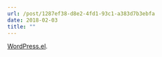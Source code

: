 ```yaml
---
url: /post/1287ef38-d8e2-4fd1-93c1-a383d7b3ebfa
date: 2018-02-03
title: ""
---
```


[WordPress.el][1].



 [1]: https://github.com/hjertnes/wordpress.el